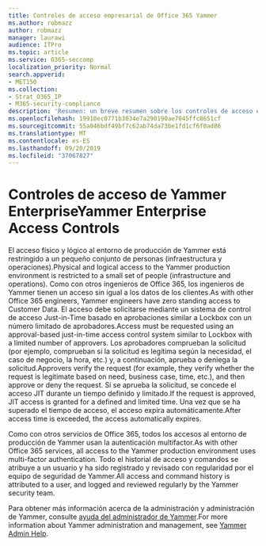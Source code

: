 ```yaml
---
title: Controles de acceso empresarial de Office 365 Yammer
ms.author: robmazz
author: robmazz
manager: laurawi
audience: ITPro
ms.topic: article
ms.service: O365-seccomp
localization_priority: Normal
search.appverid:
- MET150
ms.collection:
- Strat_O365_IP
- M365-security-compliance
description: 'Resumen: un breve resumen sobre los controles de acceso empresarial de Yammer en el entorno de producción.'
ms.openlocfilehash: 19910ec0771b3034e7a290190ae7045ffc8651cf
ms.sourcegitcommit: 55a046bdf49bf7c62ab74da73be1fd1cf6f0ad86
ms.translationtype: MT
ms.contentlocale: es-ES
ms.lasthandoff: 09/20/2019
ms.locfileid: "37067827"
---
```

# <a name="yammer-enterprise-access-controls"></a><span data-ttu-id="1728b-103">Controles de acceso de Yammer Enterprise</span><span class="sxs-lookup"><span data-stu-id="1728b-103">Yammer Enterprise Access Controls</span></span> 

<span data-ttu-id="1728b-104">El acceso físico y lógico al entorno de producción de Yammer está restringido a un pequeño conjunto de personas (infraestructura y operaciones).</span><span class="sxs-lookup"><span data-stu-id="1728b-104">Physical and logical access to the Yammer production environment is restricted to a small set of people (infrastructure and operations).</span></span> <span data-ttu-id="1728b-105">Como con otros ingenieros de Office 365, los ingenieros de Yammer tienen un acceso sin igual a los datos de los clientes.</span><span class="sxs-lookup"><span data-stu-id="1728b-105">As with other Office 365 engineers, Yammer engineers have zero standing access to Customer Data.</span></span> <span data-ttu-id="1728b-106">El acceso debe solicitarse mediante un sistema de control de acceso Just-in-Time basado en aprobaciones similar a Lockbox con un número limitado de aprobadores.</span><span class="sxs-lookup"><span data-stu-id="1728b-106">Access must be requested using an approval-based just-in-time access control system similar to Lockbox with a limited number of approvers.</span></span> <span data-ttu-id="1728b-107">Los aprobadores comprueban la solicitud (por ejemplo, comprueban si la solicitud es legítima según la necesidad, el caso de negocio, la hora, etc.) y, a continuación, aprueba o deniega la solicitud.</span><span class="sxs-lookup"><span data-stu-id="1728b-107">Approvers verify the request (for example, they verify whether the request is legitimate based on need, business case, time, etc.), and then approve or deny the request.</span></span> <span data-ttu-id="1728b-108">Si se aprueba la solicitud, se concede el acceso JIT durante un tiempo definido y limitado.</span><span class="sxs-lookup"><span data-stu-id="1728b-108">If the request is approved, JIT access is granted for a defined and limited time.</span></span> <span data-ttu-id="1728b-109">Una vez que se ha superado el tiempo de acceso, el acceso expira automáticamente.</span><span class="sxs-lookup"><span data-stu-id="1728b-109">After access time is exceeded, the access automatically expires.</span></span>

<span data-ttu-id="1728b-110">Como con otros servicios de Office 365, todos los accesos al entorno de producción de Yammer usan la autenticación multifactor.</span><span class="sxs-lookup"><span data-stu-id="1728b-110">As with other Office 365 services, all access to the Yammer production environment uses multi-factor authentication.</span></span> <span data-ttu-id="1728b-111">Todo el historial de acceso y comandos se atribuye a un usuario y ha sido registrado y revisado con regularidad por el equipo de seguridad de Yammer.</span><span class="sxs-lookup"><span data-stu-id="1728b-111">All access and command history is attributed to a user, and logged and reviewed regularly by the Yammer security team.</span></span>

<span data-ttu-id="1728b-112">Para obtener más información acerca de la administración y administración de Yammer, consulte [ayuda del administrador de Yammer](https://support.office.com/article/yammer-–-admin-help-e1464355-1f97-49ac-b2aa-dd320b179dbe?ui=en-US&rs=en-US&ad=US).</span><span class="sxs-lookup"><span data-stu-id="1728b-112">For more information about Yammer administration and management, see [Yammer Admin Help](https://support.office.com/article/yammer-–-admin-help-e1464355-1f97-49ac-b2aa-dd320b179dbe?ui=en-US&rs=en-US&ad=US).</span></span>